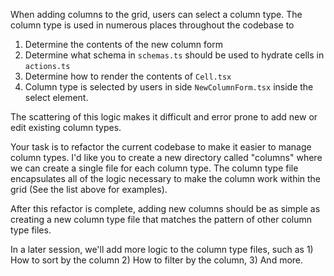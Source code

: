 When adding columns to the grid, users can select a column type. The column type is used in numerous places throughout the codebase to

1. Determine the contents of the new column form
2. Determine what schema in `schemas.ts` should be used to hydrate cells in `actions.ts`
3. Determine how to render the contents of `Cell.tsx`
4. Column type is selected by users in side `NewColumnForm.tsx` inside the select element.

The scattering of this logic makes it difficult and error prone to add new or edit existing column types.

Your task is to refactor the current codebase to make it easier to manage column types. I'd like you to create a new directory called "columns" where we can create a single file for each column type. The column type file encapsulates all of the logic necessary to make the column work within the grid (See the list above for examples).

After this refactor is complete, adding new columns should be as simple as creating a new column type file that matches the pattern of other column type files.

In a later session, we'll add more logic to the column type files, such as 1) How to sort by the column 2) How to filter by the column, 3) And more.
